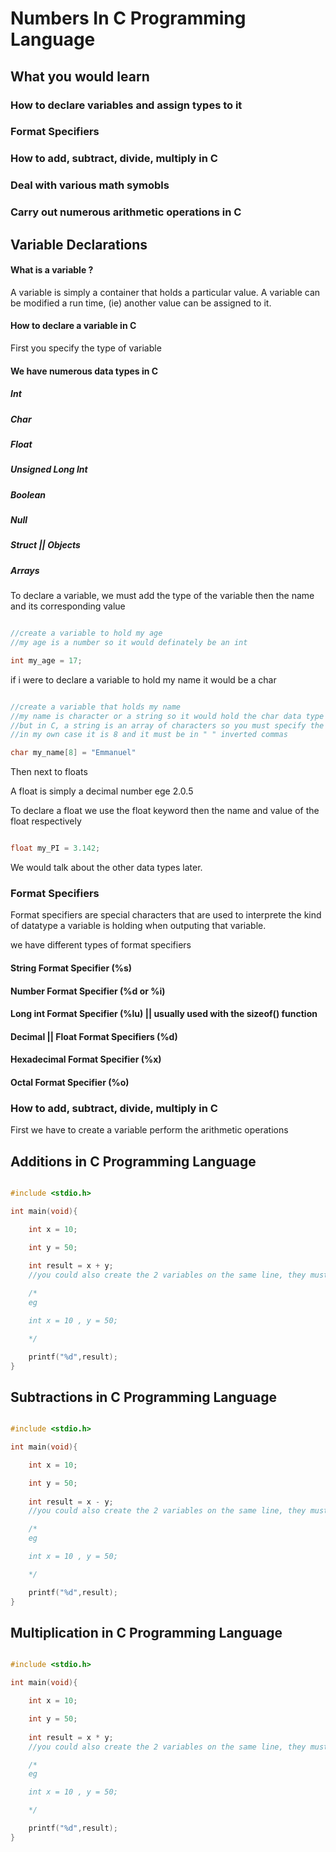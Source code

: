# Numbers In C Programming Language

## What you would learn

### How to declare variables and assign types to it
### Format Specifiers
### How to add, subtract, divide, multiply in C
### Deal with various math symobls
### Carry out numerous arithmetic operations in C



## Variable Declarations

#### What is a variable ?

A variable is simply a container that holds a particular value. A variable can be modified a run time, (ie) another value can be assigned to it.

#### How to declare a variable in C

First you specify the type of variable

#### We have numerous data types in C

##### Int
##### Char
##### Float
##### Unsigned Long Int
##### Boolean
##### Null
##### Struct || Objects
##### Arrays


To declare a variable, we must add the type of the variable then the name and its corresponding value


```c

//create a variable to hold my age
//my age is a number so it would definately be an int

int my_age = 17;

```

if i were to declare a variable to hold my name it would be a char


```c

//create a variable that holds my name
//my name is character or a string so it would hold the char data type
//but in C, a string is an array of characters so you must specify the length of the string
//in my own case it is 8 and it must be in " " inverted commas

char my_name[8] = "Emmanuel"


```

Then next to floats


A float is simply a decimal number ege 2.0.5


To declare a float we use the float keyword then the name and value of the float respectively


```c

float my_PI = 3.142;

```


We would talk about the other data types later.

### Format Specifiers

Format specifiers are special characters that are used to interprete the kind of datatype a variable is holding when outputing that variable.

we have different types of format specifiers

#### String Format Specifier (%s)
#### Number Format Specifier (%d or %i)
#### Long int Format Specifier (%lu) || usually used with the sizeof() function
#### Decimal || Float Format Specifiers (%d)
#### Hexadecimal Format Specifier (%x)
#### Octal Format Specifier (%o)

### How to add, subtract, divide, multiply in C

First we have to create a variable perform the arithmetic operations

## Additions in C Programming Language

```c

#include <stdio.h>

int main(void){

    int x = 10;

    int y = 50;
    
    int result = x + y;
    //you could also create the 2 variables on the same line, they must be of the same data type

    /*
    eg 

    int x = 10 , y = 50;

    */

    printf("%d",result);
}

```

## Subtractions in C Programming Language

```c

#include <stdio.h>

int main(void){

    int x = 10;

    int y = 50;
    
    int result = x - y;
    //you could also create the 2 variables on the same line, they must be of the same data type

    /*
    eg 

    int x = 10 , y = 50;

    */

    printf("%d",result);
}
```

## Multiplication in C Programming Language

```c

#include <stdio.h>

int main(void){

    int x = 10;

    int y = 50;
    
    int result = x * y;
    //you could also create the 2 variables on the same line, they must be of the same data type

    /*
    eg 

    int x = 10 , y = 50;

    */

    printf("%d",result);
}